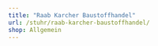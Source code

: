 ```yaml
---
title: "Raab Karcher Baustoffhandel"
url: /stuhr/raab-karcher-baustoffhandel/
shop: Allgemein
---
```

